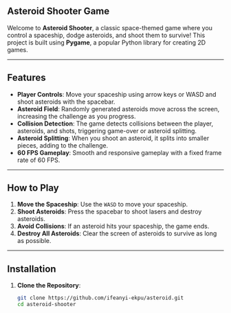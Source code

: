 ## Asteroid Shooter Game

Welcome to **Asteroid Shooter**, a classic space-themed game where you control a spaceship, dodge asteroids, and shoot them to survive! This project is built using **Pygame**, a popular Python library for creating 2D games.

---

## Features
- **Player Controls**: Move your spaceship using arrow keys or WASD and shoot asteroids with the spacebar.
- **Asteroid Field**: Randomly generated asteroids move across the screen, increasing the challenge as you progress.
- **Collision Detection**: The game detects collisions between the player, asteroids, and shots, triggering game-over or asteroid splitting.
- **Asteroid Splitting**: When you shoot an asteroid, it splits into smaller pieces, adding to the challenge.
- **60 FPS Gameplay**: Smooth and responsive gameplay with a fixed frame rate of 60 FPS.

---

## How to Play
1. **Move the Spaceship**: Use the `WASD` to move your spaceship.
2. **Shoot Asteroids**: Press the spacebar to shoot lasers and destroy asteroids.
3. **Avoid Collisions**: If an asteroid hits your spaceship, the game ends.
4. **Destroy All Asteroids**: Clear the screen of asteroids to survive as long as possible.

---

## Installation
1. **Clone the Repository**:
   ```bash
   git clone https://github.com/ifeanyi-ekpu/asteroid.git
   cd asteroid-shooter
